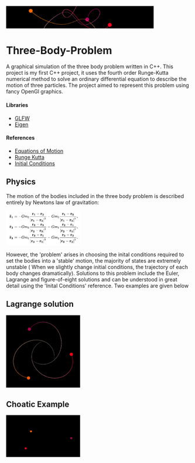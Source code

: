 
<img src="https://github.com/DrDavie1/Three-Body-Problem/blob/main/Media/banner.png" width="80%" height="20%">

# Three-Body-Problem

A graphical simulation of the three body problem written in C++. This project is my first C++ project, it uses the fourth order Runge-Kutta numerical method to solve an ordinary differential equation to describe the motion of three particles. The project aimed to represent this problem using fancy OpenGl graphics. 

#### Libraries ####                                                   
- [GLFW](https://www.glfw.org/docs/latest/)
- [Eigen](https://eigen.tuxfamily.org/index.php?title=Main_Page)

#### References ####

- [Equations of Motion](https://en.wikipedia.org/wiki/Three-body_problem)
- [Runge Kutta](http://numerical.recipes/)
- [Initial Conditions](https://sites.math.washington.edu/~morrow/336_12/papers/adrian.pdf)



## Physics

The motion of the bodies included in the three body problem is described entirely by Newtons law of gravitation:

<img src="https://github.com/DrDavie1/Three-Body-Problem/blob/main/Media/EquationOne.png" width="40%" height="40%">

However, the 'problem' arises in choosing the inital conditions required to set the bodies into a 'stable' motion, the majority of states are extremely unstable ( When we slightly change initial conditions, the trajectory of each body changes dramatically). Solutions to this problem include the Euler, Lagrange and figure-of-eight solutions and can be understood in great detail using the 'Inital Conditions' reference. Two examples are given below

## Lagrange solution    
<img src="https://github.com/DrDavie1/Three-Body-Problem/blob/main/Media/Lagrange.gif" width="40%" height="40%"> 

## Choatic Example
<img src="https://github.com/DrDavie1/Three-Body-Problem/blob/main/Media/Chaos.gif" width="40%" height="40%">






